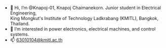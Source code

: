 - 👋 Hi, I’m @Knapoj-01, Knapoj Chaimanekorn. Junior student in Electrical Engineering,  
King Mongkut's Institute of Technology Ladkrabang (KMITL), Bangkok, Thailand.
- 🌱 I’m interested in power electronics, electrical machines, and control systems.
- 📫 63010104@kmitl.ac.th

<!---
Knapoj-01/Knapoj-01 is a ✨ special ✨ repository because its `README.md` (this file) appears on your GitHub profile.
You can click the Preview link to take a look at your changes.
--->
